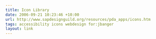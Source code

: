 ```yaml
---
title: Icon Library
date: 2006-09-21 10:23:46 +10:00
url: http://www.sapdesignguild.org/resources/pda_apps/icons.htm
tags: accessibility icons webdesign for:jbanger
layout: link
---
```

